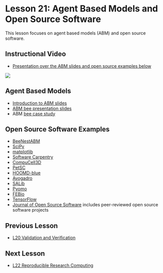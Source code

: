 # **Lesson 21: Agent Based Models and Open Source Software**
This lesson focuses on agent based models (ABM) and open source software.

## **Instructional Video**
* [Presentation over the ABM slides and open source examples below](https://www.youtube.com/watch?v=xCO1k6Gaex0&feature=emb_title&ab_channel=AshleeN.FordVersypt)

[![](http://img.youtube.com/vi/xCO1k6Gaex0/0.jpg)](http://www.youtube.com/watch?v=xCO1k6Gaex0 "ABM and OSS")

## **Agent Based Models**
* [Introduction to ABM slides](https://github.com/ashleefv/ApplNumComp/blob/master/Intro%20to%20ABM.pdf)
* [ABM bee presentation slides](https://github.com/ashleefv/ApplNumComp/blob/master/AIChE%20Bee%20pres%20ANFV.pdf)
* ABM [bee case study](https://github.com/ashleefv/BeeNestABM)

## **Open Source Software Examples**
* [BeeNestABM](https://github.com/ashleefv/BeeNestABM)
* [SciPy](https://scipy.org/)
* [matplotlib](https://matplotlib.org/)
* [Software Carpentry](https://github.com/swcarpentry)
* [CompuCell3D](https://compucell3d.org/)
* [PetSC](https://www.mcs.anl.gov/petsc/)
* [HOOMD-blue](http://glotzerlab.engin.umich.edu/hoomd-blue/)
* [Avogadro](http://avogadro.cc/)
* [SALib](https://joss.theoj.org/papers/10.21105/joss.00097)
* [Pyomo](http://www.pyomo.org/)
* [FEBio](https://febio.org/)
* [TensorFlow](https://www.tensorflow.org/)
* [Journal of Open Source Software](https://joss.theoj.org/) includes peer-reviewed open source software projects

## **Previous Lesson**
 * [L20 Validation and Verification](/L20%20Validation%20and%20Verification.md)

## **Next Lesson**
 * [L22 Reproducible Research Computing](/L22%20Reproducible%20Research%20Computing.md)
